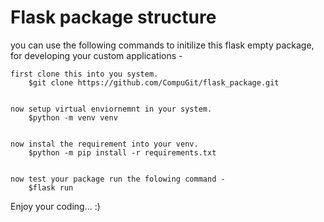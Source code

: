 # Flask package structure

you can use the following commands to initilize this flask empty package, for developing your custom applications -

    first clone this into you system.
        $git clone https://github.com/CompuGit/flask_package.git


    now setup virtual enviornemnt in your system.
        $python -m venv venv


    now instal the requirement into your venv.
        $python -m pip install -r requirements.txt


    now test your package run the folowing command - 
        $flask run


Enjoy your coding... :)